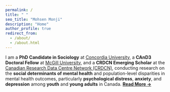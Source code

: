 ```yaml
---
permalink: /
title: " "
seo_title: "Mohsen Monji"
description: "Home"
author_profile: true
redirect_from: 
  - /about/
  - /about.html
---
```


I am a **PhD Candidate in Sociology** at [Concordia University](https://www.concordia.ca/artsci/sociology-anthropology.html), a **CAnD3 Doctoral Fellow** at [McGill University](https://www.mcgill.ca/cand3/our-people/fellows-2024-25), and a **CRDCN Emerging Scholar** at the [Canadian Research Data Centre Network (CRDCN)](https://crdcn.ca), conducting research on the **social determinants of mental health** and population-level disparities in mental health outcomes, particularly **psychological distress**, **anxiety**, and **depression** among **youth** and **young adults** in Canada. __[Read More →](/about-me/)__

